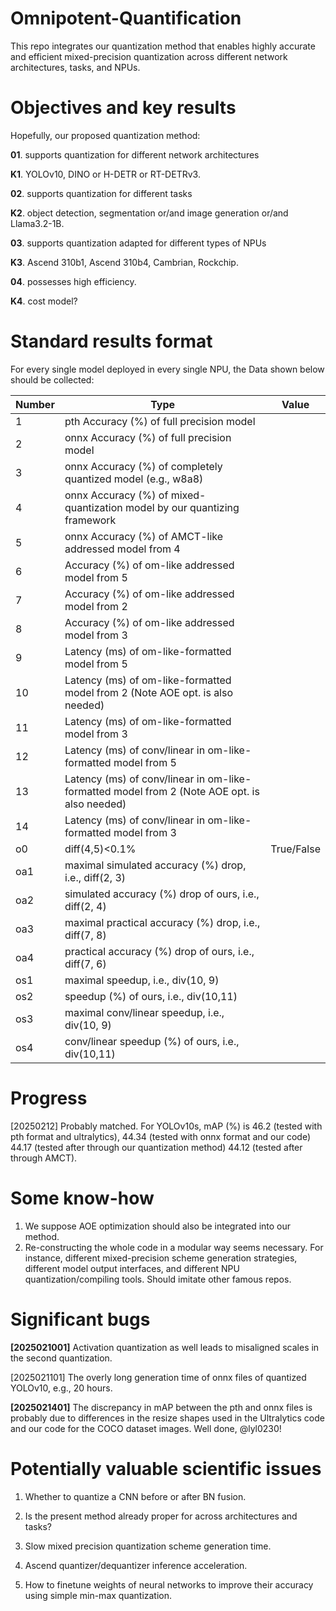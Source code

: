 # Omnipotent-Quantification
This repo integrates our quantization method that enables highly accurate and efficient mixed-precision quantization across different network architectures, tasks, and NPUs.

# Objectives and key results
Hopefully, our proposed quantization method:

**01**. supports quantization for different network architectures

**K1**. YOLOv10, DINO or H-DETR or RT-DETRv3.

**02**. supports quantization for different tasks

**K2**. object detection, segmentation or/and image generation or/and Llama3.2-1B.

**03**. supports quantization adapted for different types of NPUs

**K3**. Ascend 310b1, Ascend 310b4, Cambrian, Rockchip.

**04**. possesses high efficiency.

**K4**. cost model?


# Standard results format
For every single model deployed in every single NPU, the Data shown below should be collected:

| **Number** | **Type**                                                                  | **Value** |
|------------|---------------------------------------------------------------------------|-----------|
| 1          | pth Accuracy (%) of full precision model                                  |           |
| 2          | onnx Accuracy (%) of full precision model                                 |           |
| 3          | onnx Accuracy (%) of completely quantized model (e.g., w8a8)                    |           |
| 4          | onnx Accuracy (%) of mixed-quantization model by our quantizing framework |           |
| 5          | onnx Accuracy (%) of AMCT-like addressed  model from 4                    |           |
| 6          | Accuracy (%) of om-like addressed model from 5                            |           |
| 7          | Accuracy (%) of om-like addressed model from 2                            |           |
| 8          | Accuracy (%) of om-like addressed model from 3                            |           |
| 9          | Latency (ms) of om-like-formatted model from 5                            |           |
| 10          | Latency (ms) of om-like-formatted model from 2 (Note AOE opt. is also needed)                           |           |
| 11          | Latency (ms) of om-like-formatted model from 3                            |           |
| 12          | Latency (ms) of conv/linear in om-like-formatted model from 5                            |           |
| 13          | Latency (ms) of conv/linear in om-like-formatted model from 2 (Note AOE opt. is also needed)                           |           |
| 14          | Latency (ms) of conv/linear in om-like-formatted model from 3                            |           |
| o0       | diff(4,5)<0.1%    |  True/False  |
| oa1        | maximal simulated accuracy (%) drop, i.e., diff(2, 3)                                                |           |
| oa2        | simulated accuracy (%) drop of ours, i.e., diff(2, 4)                                                 |           |
| oa3        | maximal practical accuracy (%) drop, i.e., diff(7, 8)                                                |           |
| oa4        | practical accuracy (%) drop of ours, i.e., diff(7, 6)                                                 |           |
| os1        | maximal speedup, i.e., div(10, 9)                                                           |           |
| os2        | speedup (%) of ours, i.e., div(10,11)                                                       |           |
| os3        | maximal conv/linear speedup, i.e., div(10, 9)                                                           |           |
| os4        | conv/linear speedup (%) of ours, i.e., div(10,11)                                                       |           |




# Progress

[20250212] Probably matched. For YOLOv10s, mAP (%) is 46.2 (tested with pth format and ultralytics), 44.34 (tested with onnx format and our code) 44.17 (tested after through our quantization method) 44.12 (tested after through AMCT).


# Some know-how

1. We suppose AOE optimization should also be integrated into our method.
2. Re-constructing the whole code in a modular way seems necessary. For instance, different mixed-precision scheme generation strategies, different model output interfaces, and different NPU quantization/compiling tools. Should imitate other famous repos.


# Significant bugs

**[2025021001]** Activation quantization as well leads to misaligned scales in the second quantization.

[2025021101] The overly long generation time of onnx files of quantized YOLOv10, e.g., 20 hours.

**[2025021401]** The discrepancy in mAP between the pth and onnx files is probably due to differences in the resize shapes used in the Ultralytics code and our code for the COCO dataset images. Well done, @lyl0230!


# Potentially valuable scientific issues

1. Whether to quantize a CNN before or after BN fusion.

2. Is the present method already proper for across architectures and tasks? 

3. Slow mixed precision quantization scheme generation time.

4. Ascend quantizer/dequantizer inference acceleration.

5. How to finetune weights of neural networks to improve their accuracy using simple min-max quantization.
